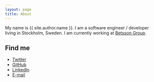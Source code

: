 ```yaml
---
layout: page
title: About
---
```


My name is {{ site.author.name }}. I am a software engineer / developer living in Stockholm, Sweden. I am currently working at <a href="http://www.betssongroup.com/">Betsson Group</a>.

## Find me
<ul class="fa-ul">
  <li>
    <i class="fa-li fa fa-twitter"></i>
  	<a href="{{ site.author.twitter }}">Twitter</a>
  </li>
  <li>
  	<i class="fa-li fa fa-github"></i>
  	<a href="{{ site.author.github }}">GitHub</a>
  </li>
  <li>
  	<i class="fa-li fa fa-linkedin"></i>
  	<a href="{{ site.author.linkedin }}">LinkedIn</a>
  </li>
  <li>
  	<i class="fa-li fa fa-envelope"></i>
  	<a href="mailto:{{ site.author.email }}">E-mail</a>
  </li>
</ul>